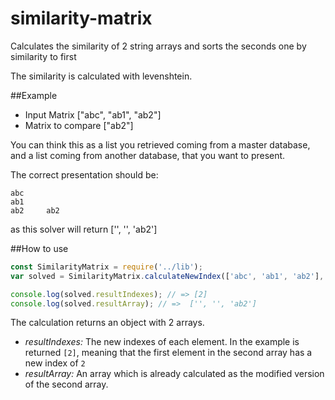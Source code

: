 # similarity-matrix
Calculates the similarity of 2 string arrays and sorts the seconds one by similarity to first

The similarity is calculated with levenshtein.

##Example
- Input Matrix ["abc", "ab1", "ab2"]
- Matrix to compare ["ab2"]

You can think this as a list you retrieved coming from a master database, and a list coming from another database, that you want to present.

The correct presentation should be:
```
abc     
ab1     
ab2     ab2
```
as this solver will return ['', '', 'ab2']

##How to use

```javascript
const SimilarityMatrix = require('../lib');
var solved = SimilarityMatrix.calculateNewIndex(['abc', 'ab1', 'ab2'], ['ab2']);

console.log(solved.resultIndexes); // => [2]
console.log(solved.resultArray); // =>  ['', '', 'ab2']

```
The calculation returns an object with 2 arrays. 
- *resultIndexes:* The new indexes of each element. In the example is returned `[2]`, meaning that the first element in the second array has a new index of `2`
- *resultArray:* An array which is already calculated as the modified version of the second array.
